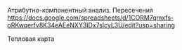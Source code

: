Атрибутно-компонентный анализ. Пересечения
https://docs.google.com/spreadsheets/d/1CORM7qmxfs-oRKwqerfv8K34eAEeNXY3IDx7slcyL3U/edit?usp=sharing

Тепловая карта
